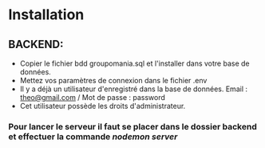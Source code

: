 # __Installation__

## __BACKEND__:

   * Copier le fichier bdd groupomania.sql et l'installer dans votre base de données.
   * Mettez vos paramètres de connexion dans le fichier .env
   * Il y a déjà un utilisateur d'enregistré dans la base de données. Email : theo@gmail.com / Mot de passe : password
   * Cet utilisateur possède les droits d'administrateur.
   
### __Pour lancer le serveur il faut se placer dans le dossier backend et effectuer la commande *nodemon server*__


